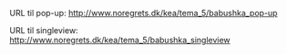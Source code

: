 URL til pop-up: http://www.noregrets.dk/kea/tema_5/babushka_pop-up

URL til singleview: http://www.noregrets.dk/kea/tema_5/babushka_singleview